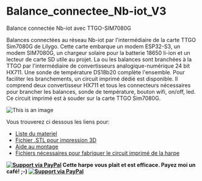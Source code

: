 # Balance_connectee_Nb-iot_V3
Balance connectée Nb-iot avec TTGO-SIM7080G

Balances connectées au réseau Nb-iot par l'intermédiaire de la carte TTGO Sim7080G de Lilygo. Cette carte embarque un modem ESP32-S3, un modem SIM7080G, un chargeur solaire pour la batterie 18650 li-ion et un lecteur de carte SD utile au projet.
La ou les balances sont branchées à la TTGO par l'intermédiaire de convertisseurs analogique-numérique 24 bit HX711. Une sonde de température DS18b20 complète l'ensemble.
Pour faciliter les branchements, un circuit imprimé dédié est disponible. Il comprend deux convertisseur HX711 et tous les connecteurs nécessaires pour brancher les balances, sonde de température, bouton wifi, on/off, led.
Ce circuit imprimé est à souder sur la carte TTGO Sim7080G.

![This is an image](https://github.com/Ratamuse/Beehive_scale_Nb-iot_V3/blob/main/Balance%20Nb_iot/images/pcb.jpg)


Vous trouverez ci dessous les liens pour:

- [Liste du materiel](https://github.com/Ratamuse/Harpe/blob/main/Harpe%20ruches/Materiel/Materiel.md)
- [Fichier .STL pour impression 3D](https://github.com/Ratamuse/Harpe/tree/main/Harpe%20ruches%2FFichiers%203d%20%C3%A0%20imprimer)
- [Aide au montage](https://github.com/Ratamuse/Harpe/blob/main/Harpe%20ruches/Montage/Construction.md)
- [Fichiers nécessaires pour fabriquer le circuit imprimé de la harpe](https://github.com/Ratamuse/Harpe/tree/main/Harpe%20ruches/Fichier%20Kicad)

**[![Support via PayPal](https://cdn.rawgit.com/twolfson/paypal-github-button/1.0.0/dist/button.svg)](https://paypal.me/GNUVarioE?country.x=FR&locale.x=fr_FR) Cette harpe vous plait et est efficace. Payez moi un café! ;-) [![Support via PayPal](https://cdn.rawgit.com/twolfson/paypal-github-button/1.0.0/dist/button.svg)](https://paypal.me/GNUVarioE?country.x=FR&locale.x=fr_FR)**
